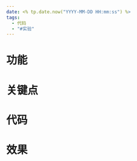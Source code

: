 ```yaml
---
date: <% tp.date.now("YYYY-MM-DD HH:mm:ss") %>
tags:
  - 代码
  - "#实验"
---
```

# 功能


# 关键点


# 代码


# 效果



